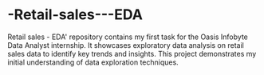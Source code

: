 # -Retail-sales---EDA
Retail sales - EDA' repository contains my first task for the Oasis Infobyte Data Analyst internship. It showcases exploratory data analysis on retail sales data to identify key trends and insights. This project demonstrates my initial understanding of data exploration techniques.
